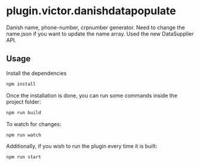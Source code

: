 # plugin.victor.danishdatapopulate

Danish name, phone-number, crpnumber generator.
Need to change the name.json if you want to update the name array.
Used the new DataSupplier API.

## Usage

Install the dependencies

```bash
npm install
```

Once the installation is done, you can run some commands inside the project folder:

```bash
npm run build
```

To watch for changes:

```bash
npm run watch
```

Additionally, if you wish to run the plugin every time it is built:

```bash
npm run start
```
